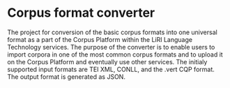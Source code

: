 # Corpus format converter

The project for conversion of the basic corpus formats into one universal format as a part of the Corpus Platform within the LiRI Language Technology services. 
The purpose of the converter is to enable users to import corpora in one of the most common corpus formats and to upload it on the Corpus Platform and eventually use other services. 
The initialy supported input formats are TEI XML, CONLL, and the .vert CQP format. The output format is generated as JSON.

